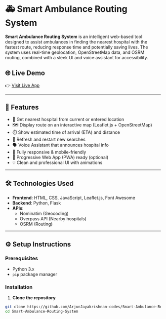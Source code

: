 # 🚑 Smart Ambulance Routing System

**Smart Ambulance Routing System** is an intelligent web-based tool designed to assist ambulances in finding the nearest hospital with the fastest route, reducing response time and potentially saving lives. The system uses real-time geolocation, OpenStreetMap data, and OSRM routing, combined with a sleek UI and voice assistant for accessibility.



## 🌐 Live Demo
👉 [Visit Live App](https://smart-ambulance-routing-system.onrender.com/)

---

## 🚀 Features

- 📍 Get nearest hospital from current or entered location
- 🗺️ Display route on an interactive map (Leaflet.js + OpenStreetMap)
- ⏱️ Show estimated time of arrival (ETA) and distance
- 🔄 Refresh and restart new searches
- 🗣️ Voice Assistant that announces hospital info
- 📱 Fully responsive & mobile-friendly
- 🧭 Progressive Web App (PWA) ready (optional)
- 💡 Clean and professional UI with animations

---

## 🛠️ Technologies Used

- **Frontend**: HTML, CSS, JavaScript, Leaflet.js, Font Awesome
- **Backend**: Python, Flask
- **APIs**:
  - Nominatim (Geocoding)
  - Overpass API (Nearby hospitals)
  - OSRM (Routing)

---

## ⚙️ Setup Instructions

### Prerequisites

- Python 3.x
- `pip` package manager

### Installation

1. **Clone the repository**

```bash
git clone https://github.com/ArjunJayakrishnan-codes/Smart-Ambulance-Routing-System.git
cd Smart-Ambulance-Routing-System
